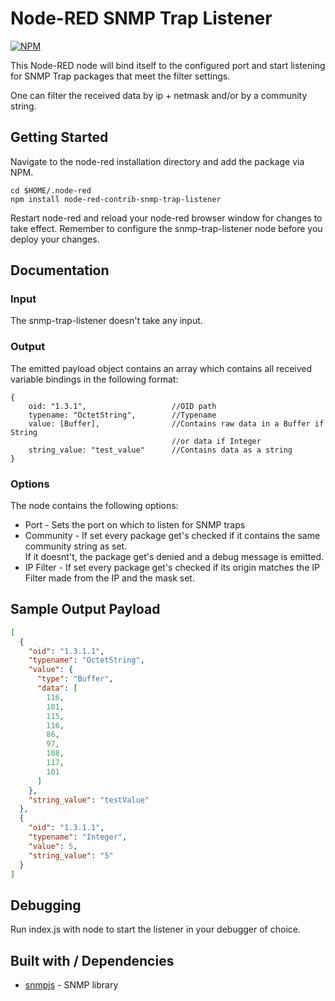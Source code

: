 Node-RED SNMP Trap Listener
===========================

[![NPM](https://nodei.co/npm/node-red-contrib-snmp-trap-listener.png)](https://nodei.co/npm/node-red-contrib-snmp-trap-listener/)

This Node-RED node will bind itself to the configured port and start listening for SNMP Trap packages
that meet the filter settings.

One can filter the received data by ip + netmask and/or by a community string.

Getting Started
---------------
Navigate to the node-red installation directory and add the package via NPM.
```
cd $HOME/.node-red
npm install node-red-contrib-snmp-trap-listener
```
Restart node-red and reload your node-red browser window for changes to take effect.
Remember to configure the snmp-trap-listener node before you deploy your changes.

Documentation
-------------
### Input
The snmp-trap-listener doesn't take any input.

### Output
The emitted payload object contains an array which contains all received variable bindings
in the following format:

```
{
    oid: "1.3.1",                   //OID path
    typename: "OctetString",        //Typename
    value: [Buffer],                //Contains raw data in a Buffer if String
                                    //or data if Integer
    string_value: "test_value"      //Contains data as a string
}
```

### Options
The node contains the following options:
- Port - Sets the port on which to listen for SNMP traps
- Community - If set every package get's checked if it contains the same community string as set.  
If it doesnt't, the package get's denied and a debug message is emitted.
- IP Filter - If set every package get's checked if its origin matches the IP Filter made from the
IP and the mask set.

Sample Output Payload
---------------------
```json
[
  {
    "oid": "1.3.1.1",
    "typename": "OctetString",
    "value": {
      "type": "Buffer",
      "data": [
        116,
        101,
        115,
        116,
        86,
        97,
        108,
        117,
        101
      ]
    },
    "string_value": "testValue"
  },
  {
    "oid": "1.3.1.1",
    "typename": "Integer",
    "value": 5,
    "string_value": "5"
  }
]
```

Debugging
---------
Run index.js with node to start the listener in your debugger of choice.

Built with / Dependencies
-------------------------
- [snmpjs](https://github.com/joyent/node-snmpjs) - SNMP library